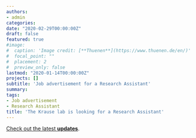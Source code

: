```yaml
---
authors:
- admin
categories:
date: "2020-02-29T00:00:00Z"
draft: false
featured: true
#image:
#  caption: 'Image credit: [**Thuenen**](https://www.thuenen.de/en/)'
#  focal_point: ""
#  placement: 2
#  preview_only: false
lastmod: "2020-01-14T00:00:00Z"
projects: []
subtitle: 'Job advertisement for a Research Assistant'
summary:
tags:
- Job advertisement
- Research Assistant
title: 'The Krause lab is looking for a Research Assistant'
---
```

[Check out the latest **updates**](http://www.sees.ecnu.edu.cn/index.php?classid=7347&newsid=11799&t=show).

